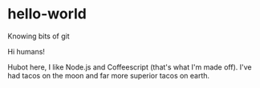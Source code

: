 # hello-world
Knowing bits of git

Hi humans!

Hubot here, I like Node.js and Coffeescript (that's what I'm made off).
I've had tacos on the moon and far more superior tacos on earth.
